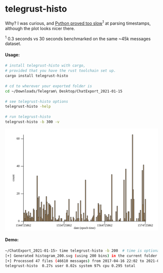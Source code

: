 # telegrust-histo

Why? I was curious, and [Python proved too slow](https://github.com/urbanij/telegram-histo)<sup>1</sup> at parsing timestamps, although the plot looks nicer there.

<sup>1</sup> 0.3 seconds vs 30 seconds benchmarked on the same ~45k messages dataset.


#### Usage:

```sh
# install telegrust-histo with cargo, 
# provided that you have the rust toolchain set up.
cargo install telegrust-histo

# cd to wherever your exported folder is
cd ~/Downloads/Telegram\ Desktop/ChatExport_2021-01-15 

# see telegrust-histo options
telegrust-histo -help

# run telegrust-histo 
telegrust-histo -b 300 -v
```


![](https://github.com/urbanij/telegrust-histo/blob/main/histogram_200.svg?raw=true)

#### Demo:

```sh
~/ChatExport_2021-01-15> time telegrust-histo -b 200  # time is optional btw of course
[+] Generated histogram_200.svg (using 200 bins) in the current folder.
[+] Processed 47 files (46610 messages) from 2017-04-16 22:02 to 2021-01-13 13:30
telegrust-histo  0.27s user 0.02s system 97% cpu 0.295 total
```